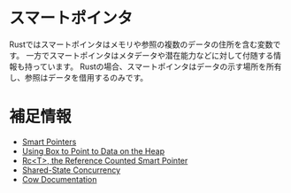 # スマートポインタ

Rustではスマートポインタはメモリや参照の複数のデータの住所を含む変数です。
一方でスマートポインタはメタデータや潜在能力などに対して付随する情報も持っています。
Rustの場合、スマートポインタはデータの示す場所を所有し、参照はデータを借用するのみです。


# 補足情報

- [Smart Pointers](https://doc.rust-jp.rs/book-ja/ch15-00-smart-pointers.html)
- [Using Box to Point to Data on the Heap](https://doc.rust-jp.rs/book-ja/ch15-01-box.html)
- [Rc\<T\>, the Reference Counted Smart Pointer](https://doc.rust-jp.rs/book-ja/ch15-04-rc.html)
- [Shared-State Concurrency](https://doc.rust-jp.rs/book-ja/ch16-03-shared-state.html)
- [Cow Documentation](https://doc.rust-lang.org/std/borrow/enum.Cow.html)
